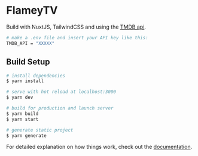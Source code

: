 # FlameyTV

Build with NuxtJS, TailwindCSS and using the [TMDB api](https://themoviedb.org).

```bash
# make a .env file and insert your API key like this:
TMDB_API = "XXXXX"
```

## Build Setup

```bash
# install dependencies
$ yarn install

# serve with hot reload at localhost:3000
$ yarn dev

# build for production and launch server
$ yarn build
$ yarn start

# generate static project
$ yarn generate
```

For detailed explanation on how things work, check out the [documentation](https://nuxtjs.org).

